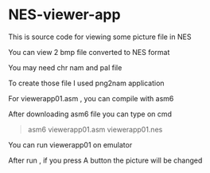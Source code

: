 # NES-viewer-app 



This is source code for viewing some picture file in NES 

You can view 2 bmp file converted to NES format 

You may need chr nam and pal file 

To create those file I used png2nam application 

For viewerapp01.asm , you can compile with asm6 

After downloading asm6 file you can type on cmd 

> asm6 viewerapp01.asm viewerapp01.nes

You can run viewerapp01 on emulator 

After run , if you press A button the picture will be changed 



